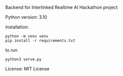 Backend for Interlinked Realtime AI Hackathon project

Python version: 3.10

installation:
```
python -m venv venv
pip install -r requirements.txt
```

to run
```
python3 serve.py
```

License:
MIT License
